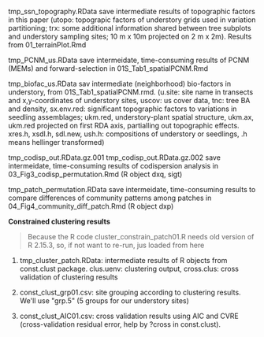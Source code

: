 tmp_ssn_topography.RData
save intermediate results of topographic factors in this paper (utopo: topograpic factors of understory grids used in variation partitioning; trx: some additional information shared between tree subplots and understory sampling sites; 10 m x 10m projected on 2 m x 2m). Results from 01_terrainPlot.Rmd

tmp_PCNM_us.RData
save intermeidate, time-consuming results of PCNM (MEMs) and forward-selection in 01S_Tab1_spatialPCNM.Rmd

tmp_biofac_us.RData
sav intermediate (neighborhood) bio-factors in understory, from 01S_Tab1_spatialPCNM.rmd. (u.site: site name in transects and x,y-coordinates of understory sites, uscov: us cover data, tnc: tree BA and density, sx.env.red: significant topographic factors to variations in seedling assemblages; ukm.red, understory-plant spatial structure, ukm.ax, ukm.red projected on first RDA axis, partialling out topographic effects. xres.h, xsdl.h, sdl.new, ush.h: compositions of understory or seedlings, .h means hellinger transformed)

tmp_codisp_out.RData.gz.001
tmp_codisp_out.RData.gz.002
save intermeidate, time-consuming results of codispersion analysis in 03_Fig3_codisp_permutation.Rmd (R object dxq, sigt)

tmp_patch_permutation.RData
save intermeidate, time-consuming results to compare differences of community patterns among patches in 04_Fig4_community_diff_patch.Rmd (R object dxp)

**Constrained clustering results**

> Because the R code cluster_constrain_patch01.R needs old version of R 2.15.3, so, if not want to re-run, jus loaded from here

1. tmp_cluster_patch.RData: intermediate results of R objects from const.clust package. clus.uenv: clustering output, cross.clus: cross validation of clustering results

2. const_clust_grp01.csv: site grouping according to clustering results. We'll use "grp.5" (5 groups for our understory sites)

3. const_clust_AIC01.csv: cross validation results using AIC and CVRE (cross-validation residual error, help by ?cross in const.clust).
